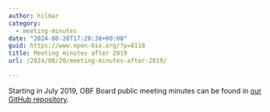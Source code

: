 ```yaml
---
author: hilmar
category:
  - meeting-minutes
date: "2024-08-20T17:28:38+00:00"
guid: https://www.open-bio.org/?p=8118
title: Meeting minutes after 2019
url: /2024/08/20/meeting-minutes-after-2019/

---
```

Starting in July 2019, OBF Board public meeting minutes can be found in [our GitHub repository](https://github.com/OBF/obf-docs/tree/master/minutes).
